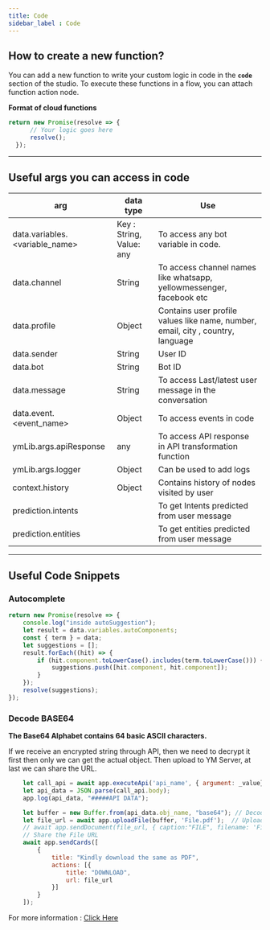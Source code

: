 ```yaml
---
title: Code
sidebar_label : Code
---
```

## How to create a new function? 
You can add a new function to write your custom logic in code in the **`code`** section of the studio. 
To execute these functions in a flow, you can attach function action node.

**Format of cloud functions**
```js
return new Promise(resolve => {
      // Your logic goes here
      resolve();
  }); 
```

---

## Useful args you can access in code


| arg | data type | Use |
| -------- | -------- | -------- |
| data.variables.<variable_name>   | Key : String, Value: any |To access any bot variable in code. |
| data.channel | String | To access channel names like whatsapp, yellowmessenger, facebook etc|
|data.profile| Object| Contains user profile values like name, number, email, city , country, language |
| data.sender | String | User ID |
|data.bot | String| Bot ID|
|data.message | String | To access Last/latest user message in the conversation|
|data.event.<event_name>|Object|To access events in code|
|ymLib.args.apiResponse | any | To access API response in API transformation function|
| ymLib.args.logger | Object | Can be used to add logs |
| context.history | Object | Contains history of nodes visited by user|
| prediction.intents |  | To get Intents predicted from user message |
| prediction.entities || To get entities predicted from user message |

---

## Useful Code Snippets

### Autocomplete
```js
return new Promise(resolve => {
    console.log("inside autoSuggestion");
    let result = data.variables.autoComponents;
    const { term } = data;
    let suggestions = [];
    result.forEach((hit) => {
        if (hit.component.toLowerCase().includes(term.toLowerCase())) {
            suggestions.push([hit.component, hit.component]);
        }
    });
    resolve(suggestions);
});
```

### Decode BASE64

**The Base64 Alphabet contains 64 basic ASCII characters.**

If we receive an encrypted string through API, then we need to decrypt it first then only we can get the actual object. Then upload to YM Server, at last we can share the URL.

```js
    let call_api = await app.executeApi('api_name', { argument: _value});
    let api_data = JSON.parse(call_api.body);
    app.log(api_data, "#####API DATA");

    let buffer = new Buffer.from(api_data.obj_name, "base64"); // Decode the file
    let file_url = await app.uploadFile(buffer, 'File.pdf');  // Upload the file to YM server
    // await app.sendDocument(file_url, { caption:"FILE", filename: 'File.pdf', mime: 'application/pdf' });
    // Share the File URL
    await app.sendCards([
        {
            title: "Kindly download the same as PDF",
            actions: [{
                title: "DOWNLOAD",
                url: file_url
            }]
        }
    ]);
```

For more information : [Click Here](https://developer.mozilla.org/en-US/docs/Glossary/Base64)